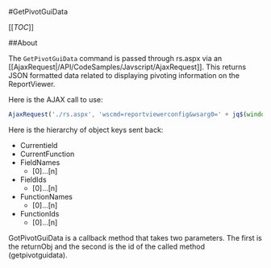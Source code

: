 #GetPivotGuiData

[[_TOC_]]

##About

The ``GetPivotGuiData`` command is passed through rs.aspx via an [[AjaxRequest|/API/CodeSamples/Javscript/AjaxRequest]]. This returns JSON formatted data related to displaying pivoting information on the ReportViewer. 

Here is the AJAX call to use:

```javascript
AjaxRequest('./rs.aspx', 'wscmd=reportviewerconfig&wsarg0=' + jq$(window).width() + '&wsarg1=' + jq$(window).height(), GotReportViewerConfig, null, 'reportviewerconfig');
```

Here is the hierarchy of object keys sent back:

* Currentield
* CurrentFunction
* FieldNames
  * [0]...[n]
* FieldIds
  * [0]...[n]
* FunctionNames
  * [0]...[n]
* FunctionIds
  * [0]...[n]

GotPivotGuiData is a callback method that takes two parameters. The first is the returnObj and the second is the id of the called method (getpivotguidata).